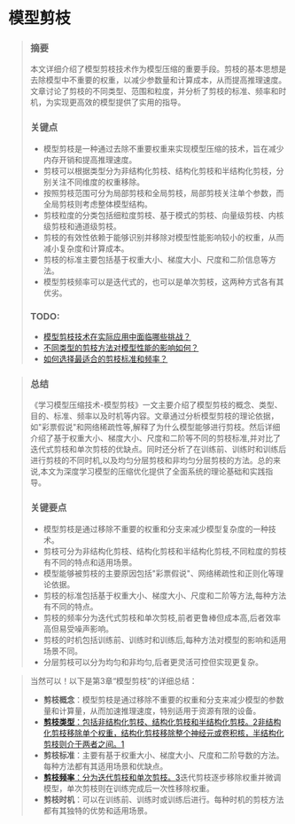 # 模型剪枝

> ### 摘要
> 本文详细介绍了模型剪枝技术作为模型压缩的重要手段。剪枝的基本思想是去除模型中不重要的权重，以减少参数量和计算成本，从而提高推理速度。文章讨论了剪枝的不同类型、范围和粒度，并分析了剪枝的标准、频率和时机，为实现更高效的模型提供了实用的指导。
>
> ### 关键点
> - 模型剪枝是一种通过去除不重要权重来实现模型压缩的技术，旨在减少内存开销和提高推理速度。
> - 剪枝可以根据类型分为非结构化剪枝、结构化剪枝和半结构化剪枝，分别关注不同维度的权重移除。
> - 按照剪枝范围可分为局部剪枝和全局剪枝，局部剪枝关注单个参数，而全局剪枝则考虑整体模型结构。
> - 剪枝粒度的分类包括细粒度剪枝、基于模式的剪枝、向量级剪枝、内核级剪枝和通道级剪枝。
> - 剪枝的有效性依赖于能够识别并移除对模型性能影响较小的权重，从而减小复杂度和计算成本。
> - 剪枝的标准主要包括基于权重大小、梯度大小、尺度和二阶信息等方法。
> - 模型剪枝频率可以是迭代式的，也可以是单次剪枝，这两种方式各有其优劣。
>
> ### TODO:
> - [模型剪枝技术在实际应用中面临哪些挑战？](#related)
> - [不同类型的剪枝方法对模型性能的影响如何？](#related)
> - [如何选择最适合的剪枝标准和频率？](#related)

> 	### 总结
> 《学习模型压缩技术-模型剪枝》一文主要介绍了模型剪枝的概念、类型、目的、标准、频率以及时机等内容。文章通过分析模型剪枝的理论依据，如"彩票假说"和网络稀疏性等,解释了为什么模型能够进行剪枝。然后详细介绍了基于权重大小、梯度大小、尺度和二阶等不同的剪枝标准,并对比了迭代式剪枝和单次剪枝的优缺点。同时还分析了在训练前、训练时和训练后进行剪枝的不同时机,以及均匀分层剪枝和非均匀分层剪枝的方法。总的来说,本文为深度学习模型的压缩优化提供了全面系统的理论基础和实践指导。
>
> ### 关键要点
> - 模型剪枝是通过移除不重要的权重和分支来减少模型复杂度的一种技术。
> - 剪枝可分为非结构化剪枝、结构化剪枝和半结构化剪枝,不同粒度的剪枝有不同的特点和适用场景。
> - 模型能够被剪枝的主要原因包括"彩票假说"、网络稀疏性和正则化等理论依据。
> - 剪枝的标准包括基于权重大小、梯度大小、尺度和二阶等方法,每种方法有不同的特点。
> - 剪枝的频率分为迭代式剪枝和单次剪枝,前者更鲁棒但成本高,后者效率高但易受噪声影响。
> - 剪枝的时机包括训练前、训练时和训练后,每种方法对模型的影响和适用场景不同。
> - 分层剪枝可以分为均匀和非均匀,后者更灵活可控但实现更复杂。

> 当然可以！以下是第3章“模型剪枝”的详细总结：
>
> - **剪枝概念**：模型剪枝是通过移除不重要的权重和分支来减少模型的参数量和计算量，从而加速推理速度，特别适用于资源有限的设备。
> - [**剪枝类型**：包括非结构化剪枝、结构化剪枝和半结构化剪枝。](https://edgeservices.bing.com/edgesvc/chat?udsframed=1&form=SHORUN&clientscopes=chat,noheader,udsedgeshop,channelstable,ntpquery,devtoolsapi,udsinwin10,udsdlpconsent,udscstart,cspgrd,&shellsig=60b758b26dee1cf9486cd4b98360cf743462b0af&setlang=zh-CN&lightschemeovr=1&udsps=0&udspp=0#sjevt|Discover.Chat.SydneyClickPageCitation|adpclick|1|b423d4ff-81d6-4f45-b82a-23860b71a4af)[2](https://edgeservices.bing.com/edgesvc/chat?udsframed=1&form=SHORUN&clientscopes=chat,noheader,udsedgeshop,channelstable,ntpquery,devtoolsapi,udsinwin10,udsdlpconsent,udscstart,cspgrd,&shellsig=60b758b26dee1cf9486cd4b98360cf743462b0af&setlang=zh-CN&lightschemeovr=1&udsps=0&udspp=0#sjevt|Discover.Chat.SydneyClickPageCitation|adpclick|1|b423d4ff-81d6-4f45-b82a-23860b71a4af)[非结构化剪枝移除单个权重，结构化剪枝移除整个神经元或卷积核，半结构化剪枝则介于两者之间。](https://edgeservices.bing.com/edgesvc/chat?udsframed=1&form=SHORUN&clientscopes=chat,noheader,udsedgeshop,channelstable,ntpquery,devtoolsapi,udsinwin10,udsdlpconsent,udscstart,cspgrd,&shellsig=60b758b26dee1cf9486cd4b98360cf743462b0af&setlang=zh-CN&lightschemeovr=1&udsps=0&udspp=0#sjevt|Discover.Chat.SydneyClickPageCitation|adpclick|0|b423d4ff-81d6-4f45-b82a-23860b71a4af)[1](https://edgeservices.bing.com/edgesvc/chat?udsframed=1&form=SHORUN&clientscopes=chat,noheader,udsedgeshop,channelstable,ntpquery,devtoolsapi,udsinwin10,udsdlpconsent,udscstart,cspgrd,&shellsig=60b758b26dee1cf9486cd4b98360cf743462b0af&setlang=zh-CN&lightschemeovr=1&udsps=0&udspp=0#sjevt|Discover.Chat.SydneyClickPageCitation|adpclick|0|b423d4ff-81d6-4f45-b82a-23860b71a4af)
> - **剪枝标准**：主要有基于权重大小、梯度大小、尺度和二阶导数的方法。每种方法都有其适用场景和优缺点。
> - [**剪枝频率**：分为迭代剪枝和单次剪枝。](https://edgeservices.bing.com/edgesvc/chat?udsframed=1&form=SHORUN&clientscopes=chat,noheader,udsedgeshop,channelstable,ntpquery,devtoolsapi,udsinwin10,udsdlpconsent,udscstart,cspgrd,&shellsig=60b758b26dee1cf9486cd4b98360cf743462b0af&setlang=zh-CN&lightschemeovr=1&udsps=0&udspp=0#sjevt|Discover.Chat.SydneyClickPageCitation|adpclick|2|b423d4ff-81d6-4f45-b82a-23860b71a4af)[3](https://edgeservices.bing.com/edgesvc/chat?udsframed=1&form=SHORUN&clientscopes=chat,noheader,udsedgeshop,channelstable,ntpquery,devtoolsapi,udsinwin10,udsdlpconsent,udscstart,cspgrd,&shellsig=60b758b26dee1cf9486cd4b98360cf743462b0af&setlang=zh-CN&lightschemeovr=1&udsps=0&udspp=0#sjevt|Discover.Chat.SydneyClickPageCitation|adpclick|2|b423d4ff-81d6-4f45-b82a-23860b71a4af)迭代剪枝逐步移除权重并微调模型，单次剪枝则在训练完成后一次性移除权重。
> - **剪枝时机**：可以在训练前、训练时或训练后进行。每种时机的剪枝方法都有其独特的优势和适用场景。            